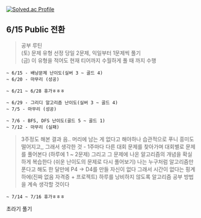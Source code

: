 [![Solved.ac Profile](http://mazassumnida.wtf/api/v2/generate_badge?boj=qetqet910)](https://solved.ac/qetqet910/)
## 6/15 Public 전환
> 공부 루틴 </br>(토) 문제 유형 선정 당일 2문제, 익일부터 1문제씩 풀기 </br> (금) 이 유형을 적어도 현재 티어까지 수월하게 풀 때 까지 수행

```shell
~ 6/15 - 배낭문제 난이도(실버 3 ~ 골드 4) 
~ 6/20 - 마무리 (성공)
```

```shell
~ 6/21 ~ 6/28 휴가ㅎㅎㅎ
```

```shell
~ 6/29 - 그리디 알고리즘 난이도(실버 3 ~ 골드 4)
~ 7/5 - 마무리 (성공)
```

```shell
~ 7/6 - BFS, DFS 난이도(골드 5 ~ 골드 1)
~ 7/12 - 마무리 (실패)

```
> 3주정도 해본 결과 음.. 머리에 남는 게 없다고 해야하나 습관적으로 푸니 흥미도 떨어지고,, 그래서 생각한 것 - 1주마다 다른 대회 문제를 찾아가며 대회별로 문제를 풀어본다 (하루에 1 ~ 2문제) 그리고 그 문제에 나온 알고리즘의 개념을 확실하게 복습한다 (쉬운 난이도의 문제로 다시 풀어보기) 나는 누구처럼 알고리즘만 푼다고 해도 한 달만에 P4 -> D4를 만들 자신이 없다 그래서 시간이 없다는 핑계 하에(진짜 없음 자격증 + 프로젝트) 하루를 낭비하지 않도록 알고리즘 공부 방법을 계속 생각할 것이다

```shell
~ 7/14 ~ 7/16 휴가ㅎㅎㅎ
```

초라기 풀기
